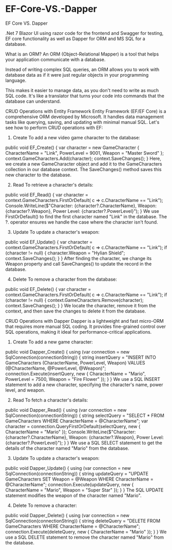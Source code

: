 # EF-Core-VS.-Dapper
EF Core VS. Dapper

 .Net 7 Blazor UI using razor code for the frontend and Swagger for testing, EF core functionality as well as Dapper for ORM and MS SQL for a database.

What is an ORM?
An ORM (Object-Relational Mapper) is a tool that helps your application communicate with a database.

Instead of writing complex SQL queries, an ORM allows you to work with database data as if it were just regular objects in your programming language.

This makes it easier to manage data, as you don't need to write as much SQL code. It's like a translator that turns your code into commands that the database can understand.

CRUD Operations with Entity Framework
Entity Framework (EF/EF Core) is a comprehensive ORM developed by Microsoft. It handles data management tasks like querying, saving, and updating with minimal manual SQL. Let's see how to perform CRUD operations with EF:

1. Create
To add a new video game character to the database:

public void EF_Create()
{
    var character = new GameCharacter
    {
        CharacterName = "Link",
        PowerLevel = 9001,
        Weapon = "Master Sword"
    };
    context.GameCharacters.Add(character);
    context.SaveChanges();
}
Here, we create a new GameCharacter object and add it to the GameCharacters collection in our database context. The SaveChanges() method saves this new character to the database.

2. Read
To retrieve a character's details:

public void EF_Read()
{
    var character = context.GameCharacters.FirstOrDefault(
        c => c.CharacterName == "Link");
    Console.WriteLine($"Character: {character?.CharacterName}, Weapon: {character?.Weapon}, Power Level: {character?.PowerLevel}");
}
We use FirstOrDefault() to find the first character named "Link" in the database. The ?. operator ensures we handle the case where the character isn't found.

3. Update
To update a character's weapon:

public void EF_Update()
{
    var character = context.GameCharacters.FirstOrDefault(
        c => c.CharacterName == "Link");
    if (character != null)
    {
        character.Weapon = "Hylian Shield";
        context.SaveChanges();
    }
}
After finding the character, we change its Weapon property and call SaveChanges() to update the record in the database.

4. Delete
To remove a character from the database:

public void EF_Delete()
{
    var character = context.GameCharacters.FirstOrDefault(
        c => c.CharacterName == "Link");
    if (character != null)
    {
        context.GameCharacters.Remove(character);
        context.SaveChanges();
    }
}
We locate the character, remove it from the context, and then save the changes to delete it from the database.

CRUD Operations with Dapper
Dapper is a lightweight and fast micro-ORM that requires more manual SQL coding. It provides fine-grained control over SQL operations, making it ideal for performance-critical applications.

1. Create
To add a new game character:

public void Dapper_Create()
{
    using (var connection = new SqlConnection(connectionString))
    {
        string insertQuery = "INSERT INTO GameCharacters (CharacterName, PowerLevel, Weapon) VALUES (@CharacterName, @PowerLevel, @Weapon)";
        connection.Execute(insertQuery,
            new { CharacterName = "Mario", PowerLevel = 7500, Weapon = "Fire Flower" });
    }
}
We use a SQL INSERT statement to add a new character, specifying the character's name, power level, and weapon.

2. Read
To fetch a character's details:

public void Dapper_Read()
{
    using (var connection = new SqlConnection(connectionString))
    {
        string selectQuery = "SELECT * FROM GameCharacters WHERE CharacterName = @CharacterName";
        var character = connection.QueryFirstOrDefault(selectQuery,
            new { CharacterName = "Mario" });
        Console.WriteLine($"Character: {character?.CharacterName}, Weapon: {character?.Weapon}, Power Level: {character?.PowerLevel}");
    }
}
We use a SQL SELECT statement to get the details of the character named "Mario" from the database.

3. Update
To update a character's weapon:

public void Dapper_Update()
{
    using (var connection = new SqlConnection(connectionString))
    {
        string updateQuery = "UPDATE GameCharacters SET Weapon = @Weapon WHERE CharacterName = @CharacterName";
        connection.Execute(updateQuery,
            new { CharacterName = "Mario", Weapon = "Super Star" });
    }
}
The SQL UPDATE statement modifies the weapon of the character named "Mario".

4. Delete
To remove a character:

public void Dapper_Delete()
{
    using (var connection = new SqlConnection(connectionString))
    {
        string deleteQuery = "DELETE FROM GameCharacters WHERE CharacterName = @CharacterName";
        connection.Execute(deleteQuery,
            new { CharacterName = "Mario" });
    }
}
We use a SQL DELETE statement to remove the character named "Mario" from the database.

